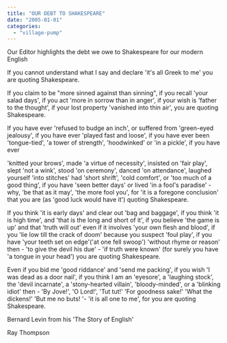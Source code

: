 ```yaml
---
title: "OUR DEBT TO SHAKESPEARE"
date: "2005-01-01"
categories: 
  - "village-pump"
---
```


Our Editor highlights the debt we owe to Shakespeare for our modern English

If you cannot understand what I say and declare 'it's all Greek to me' you are quoting Shakespeare.

If you claim to be "more sinned against than sinning", if you recall 'your salad days', if you act 'more in sorrow than in anger', if your wish is 'father to the thought', if your lost property 'vanished into thin air', you are quoting Shakespeare.

If you have ever 'refused to budge an inch', or suffered from 'green-eyed jealousy', if you have ever 'played fast and loose', if you have ever been 'tongue-tied', 'a tower of strength', 'hoodwinked' or 'in a pickle', if you have ever

'knitted your brows', made 'a virtue of necessity', insisted on 'fair play', slept 'not a wink', stood 'on ceremony', danced 'on attendance', laughed yourself 'into stitches' had 'short shrift', 'cold comfort', or 'too much of a good thing', if you have 'seen better days' or lived 'in a fool's paradise' - why, 'be that as it may', 'the more fool you', for 'it is a foregone conclusion' that you are (as 'good luck would have it') quoting Shakespeare.

If you think 'it is early days' and clear out 'bag and baggage', if you think 'it is high time', and 'that is the long and short of it', if you believe 'the game is up' and that 'truth will out' even if it involves 'your own flesh and blood', if you 'lie low till the crack of doom' because you suspect 'foul play', if you have 'your teeth set on edge'('at one fell swoop') 'without rhyme or reason' then - 'to give the devil his due' - 'if truth were known' (for surely you have 'a tongue in your head') you are quoting Shakespeare.

Even if you bid me 'good riddance' and 'send me packing', if you wish 'I was dead as a door nail', if you think I am an 'eyesore', a 'laughing stock', the 'devil incarnate', a 'stony-hearted villain', 'bloody-minded', or a 'blinking idiot' then - 'By Jove!', 'O Lord!', 'Tut tut!' 'For goodness sake!' 'What the dickens!' 'But me no buts! '- 'it is all one to me', for you are quoting Shakespeare.

Bernard Levin from his 'The Story of English'

Ray Thompson
